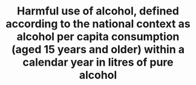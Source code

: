 ---
permalink: /3-5-2/
sdg_goal: 3
layout: indicator
indicator: 3.5.2
indicator_variable: current_heavy_alcohol
graph: null
graph_type_description: Bar  graph
graph_status_notes: Graphed
variable_description: null
variable_notes: null
un_designated_tier: '1'
un_custodial_agency: WHO
title: >-
  Harmful  use  of  alcohol,  defined  according  to  the  national  context  as  alcohol  per  capita  consumption  (aged  15  years  and  older)  within  a  calendar  year  in  litres  of  pure  alcohol
target_id: '3.5'
has_metadata: true
goal_meta_link: 'http://unstats.un.org/sdgs/files/metadata-compilation/Metadata-Goal-3.pdf'
goal_meta_link_page: 17
indicator_name: >-
  Harmful  use  of  alcohol,  defined  according  to  the  national  context  as  alcohol  per  capita  consumption  (aged  15  years  and  older)  within  a  calendar  year  in  litres  of  pure  alcohol
target: >-
  Strengthen  the  prevention  and  treatment  of  substance  abuse,  including  narcotic  drug  abuse  and  harmful  use  of  alcohol.
source_title: null
source_notes: null
published: true
actual_indicator_available: >-
  Percent  of  persons  12  years  of  age  and  older  reporting  current  binge  alcohol  consumption;  Percent  of  persons  12  years  of  age  and  older  reporting  current  heavy  alcohol  consumption.
actual_indicator_available_description: >-
  Current_binge_alcohol  is  defined  as  drinking  five  or  more  drinks  (for  males)  and  four  or  more  drinks  (for  females)  on  the  same  occasion  (i.e.,  at  the  same  time  or  within  a  couple  hours  of  each  other)  on  at  least  1  day  in  the  past  30  days  (past  month).  Current_heavy_alcohol  is  defined  as  binge  drinking  on  the  same  occasion  on  each  of  5  or  more  days  in  the  past  30  days  (past  month).  All  current  (past  month)  heavy  alcohol  users  are  also  current  (past  month)  binge  alcohol  users.
comments_and_limitations: >-
  The  2015  and  2016  NSDUH  binge  alcohol  and  heavy  alcohol  use  data  are  not  comparable  to  prior  survey  years  (2002-2014  NSDUH)  due  to  methodological  changes,  including  changing  the  definition  begininning  in  2015  for  females  from  five  to  four  drinks.  See  NSDUH  Methodological  Resource  Books  (MRB)  for  detailed  description  of  each  annaual  NSDUH  survey  (https://www.samhsa.gov/data/population-data-nsduh/reports?tab=39).
periodicity: >-
  The  NSDUH  is  an  annual  data  collection  with  data  collection  occurring  continuously  from  early  January  through  late  December.
source_agency_staff_name: Peter  Tice
source_agency_staff_email: peter.tice@samhsa.hhs.gov
source_agency_survey_dataset: >-
  U.S.  Department  of  Health  and  Human  Services  (HHS)/Substance  Abuse  and  Mental  Health  Services  Administration  (SAMHSA)/National  Survey  on  Drug  Use  and  Health  (NSDUH)
date_of_national_source_publication: September  2017
us_method_of_computation: >-
  The  National  Survey  on  Drug  Use  and  Health  (NSDUH)  is  an  annual  survey  of  the  civilian,  noninstitutionalized  population  of  the  United  States  aged  12  years  old  or  older.  The  survey  covers  residents  of  households  and  individuals  in  noninstitutional  group  quarters  (e.g.,  shelters,  boarding  houses,  college  dormitories,  migratory  workers'  camps,  halfway  houses).  The  survey  excludes  people  with  no  fixed  address  (e.g.,  homeless  people  not  in  shelters),  military  personnel  on  active  duty,  and  residents  of  institutional  group  quarters,  such  as  jails,  nursing  homes,  mental  institutions,  and  long-term  care  hospitals.  The  NSDUH  employs  a  stratified  multistage  area  probability  sample  that  is  designed  to  be  representative  of  both  the  nation  as  a  whole  and  for  each  of  the  50  states  and  the  District  of  Columbia.
time_period: '2015  and  2016.  Comparable  2002-2014  NSDUH  data  are  not  available.  '
unit_of_measure: >-
  Current  (past  month  or  past  30  days)  binge  alcohol  and  heavy  alcohol  use  data.  The  30  days  reference  the  date  of  interview  completed  through  the  annual  NSDUH  data  collection.
scheduled_update_by_national_source: Results  from  the  2017  NSDUH  are  scheduled  for  release  by  September  2018.
source_url: 
graph_title: null
date_metadata_updated: '2017-10-10'  

---